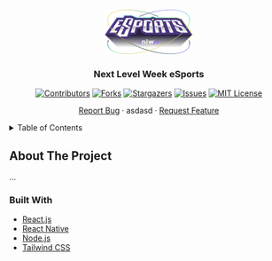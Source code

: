 <div id="top"></div>

<!-- PROJECT LOGO -->
<br />
<div align="center">
  <img src="web/src/assets/logo-nlw.svg" alt="Logo" width="160" height="80" />

  <h3 align="center">Next Level Week eSports</h3>
  
  <!-- PROJECT SHIELDS -->
  [![Contributors][contributors-shield]][contributors-url]
  [![Forks][forks-shield]][forks-url]
  [![Stargazers][stars-shield]][stars-url]
  [![Issues][issues-shield]][issues-url]
  [![MIT License][license-shield]][license-url]

  <p align="center">
    <a href="https://github.com/diogodeese/NLW-eSports/issues">Report Bug</a>
    ·
     asdasd
    ·
    <a href="https://github.com/diogodeese/NLW-eSports/issues">Request Feature</a>
  </p>
</div>


<!-- TABLE OF CONTENTS -->
<details>
  <summary>Table of Contents</summary>
  <ol>
    <li>
      <a href="#about-the-project">About The Project</a>
    </li>
    <ul>
        <li><a href="#built-with">Built With</a></li>
    </ul>
  </ol>
</details>


<!-- ABOUT THE PROJECT -->
## About The Project

...


<!-- BUILT WITH -->
### Built With

* [React.js](https://reactjs.org/)
* [React Native](https://reactnative.dev/)
* [Node.js](https://nodejs.org/en/)
* [Tailwind CSS](https://tailwindcss.com/)


<!-- MARKDOWN LINKS & IMAGES -->
<!-- https://www.markdownguide.org/basic-syntax/#reference-style-links -->
[contributors-shield]: https://img.shields.io/github/contributors/diogodeese/NLW-eSports.svg?style=for-the-badge
[contributors-url]: https://github.com/diogodeese/NLW-eSports/graphs/contributors
[forks-shield]: https://img.shields.io/github/forks/diogodeese/NLW-eSports.svg?style=for-the-badge
[forks-url]: https://github.com/diogodeese/NLW-eSports/network/members
[stars-shield]: https://img.shields.io/github/stars/diogodeese/NLW-eSports.svg?style=for-the-badge
[stars-url]: https://github.com/diogodeese/NLW-eSports/stargazers
[issues-shield]: https://img.shields.io/github/issues/diogodeese/NLW-eSports.svg?style=for-the-badge
[issues-url]: https://github.com/diogodeese/NLW-eSports/issues
[license-shield]: https://img.shields.io/github/license/diogodeese/NLW-eSports.svg?style=for-the-badge
[license-url]: https://github.com/diogodeese/NLW-eSports/blob/main/LICENSE
